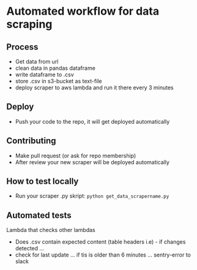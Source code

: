 # Automated workflow for data scraping

## Process
- Get data from url
- clean data in pandas dataframe
- write dataframe to .csv
- store .csv in s3-bucket as text-file
- deploy scraper to aws lambda and run it there every 3 minutes

## Deploy
- Push your code to the repo, it will get deployed automatically

## Contributing
- Make pull request (or ask for repo membership)
- After review your new scraper will be deployed automatically

## How to test locally
- Run your scraper .py skript: `python get_data_scrapername.py`

## Automated tests
Lambda that checks other lambdas
- Does .csv contain expected content (table headers i.e) - if changes detected ...
- check for last update ... if tis is older than 6 minutes ... sentry-error to slack